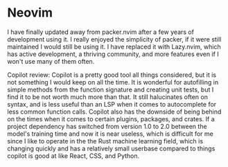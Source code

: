 # Neovim

I have finally updated away from packer.nvim after a few years of development using it. I really enjoyed the simplicity of packer, if it were still maintained I would still be using it. I have replaced it with Lazy.nvim, which has active development, a thriving community, and more features even if I won't use many of them often.

Copilot review:
Copilot is a pretty good tool all things considered, but it is not something I would keep on all the time. It is wonderful for autofilling in simple methods from the function signature and creating unit tests, but I find it to be not worth much more than that. It still halucinates often on syntax, and is less useful than an LSP when it comes to autocomplete for less common function calls. Copilot also has the downside of being behind on the times when it comes to certain plugins, packages, and crates. If a project dependency has switched from version 1.0 to 2.0 between the model's training time and now it is near useless, which is difficult for me since I like to operate in the the Rust machine learning field, which is changing quickly and has a relatively small userbase compared to things copilot is good at like React, CSS, and Python.
